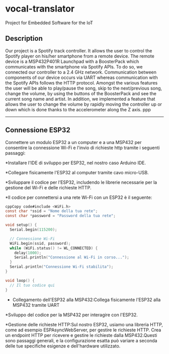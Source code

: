 # vocal-translator
Project for Embedded Software for the IoT

## Description
Our project is a Spotify track controller. It allows the user to control the Spotify player on his/her smartphone from a remote device. The remote device is a MSP432P401R Launchpad with a BoosterPack which communicates with the smartphone via Spotify APIs. To do so, we connected our controller to a 2.4 GHz network. Communication between components of our device occurs via UART whereas communication with the Spotify APIs follows the HTTP protocol. Amongst the various features the user will be able to play/pause the song, skip to the next/previous song, change the volume, by using the buttons of the BoosterPack and see the current song name and artist. In addition, we implemented a feature that allows the user to change the volume by rapidly moving the controller up or down which is done thanks to the accelerometer along the Z axis. ppp
<hr>

## Connessione ESP32
Connettere un modulo ESP32 a un computer e a una MSP432 per consentire la connessione Wi-Fi e l'invio di richieste http tramite i seguenti passaggi:

*Installare l'IDE di sviluppo per ESP32, nel nostro caso Arduino IDE.

*Collegare fisicamente l'ESP32 al computer tramite cavo micro-USB.

*Sviluppare il codice per l’ESP32, includendo le librerie necessarie per la gestione del Wi-Fi e delle richieste HTTP.

*Il codice per connettersi a una rete Wi-Fi con un ESP32 è il seguente:

```c
cppCopy code#include <WiFi.h>
const char *ssid = "Nome della tua rete";
const char *password = "Password della tua rete";

void setup() {
  Serial.begin(115200);

  // Connessione Wi-Fi
  WiFi.begin(ssid, password);
  while (WiFi.status() != WL_CONNECTED) {
    delay(1000);
    Serial.println("Connessione al Wi-Fi in corso...");
  }
  Serial.println("Connessione Wi-Fi stabilita");
}

void loop() {
  // Il tuo codice qui
}
```

* Collegamento dell'ESP32 alla MSP432:Collega fisicamente l'ESP32 alla MSP432 tramite UART

*Sviluppo del codice per la MSP432 per interagire con l'ESP32. 

*Gestione delle richieste HTTP:Sul nostro ESP32, usiamo una libreria HTTP, come ad esempio ESPAsyncWebServer, per gestire le richieste HTTP. Crea un endpoint HTTP per ricevere e gestire le richieste dalla MSP432.Questi sono passaggi generali, e la configurazione esatta può variare a seconda delle tue specifiche esigenze e dell'hardware utilizzato. 


